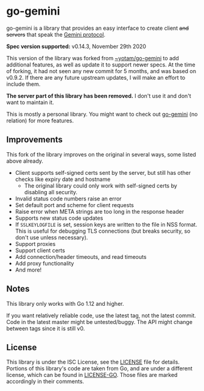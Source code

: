 # go-gemini

go-gemini is a library that provides an easy interface to create client ~~and servers~~ that speak the [Gemini protocol](https://gemini.circumlunar.space/).

**Spec version supported:** v0.14.3, November 29th 2020

This version of the library was forked from [~yotam/go-gemini](https://git.sr.ht/~yotam/go-gemini/) to add additional features, as well as update it to support newer specs. At the time of forking, it had not seen any new commit for 5 months, and was based on v0.9.2. If there are any future upstream updates, I will make an effort to include them.

**The server part of this library has been removed.** I don't use it and don't want to maintain it.

This is mostly a personal library. You might want to check out [go-gemini](https://sr.ht/~adnano/go-gemini) (no relation) for more features.

## Improvements
This fork of the library improves on the original in several ways, some listed above already.

- Client supports self-signed certs sent by the server, but still has other checks like expiry date and hostname
  - The original library could only work with self-signed certs by disabling all security.
- Invalid status code numbers raise an error
- Set default port and scheme for client requests
- Raise error when META strings are too long in the response header
- Supports new status code updates
- If `SSLKEYLOGFILE` is set, session keys are written to the file in NSS format. This is useful for debugging TLS connections (but breaks security, so don't use unless necessary).
- Support proxies
- Support client certs
- Add connection/header timeouts, and read timeouts
- Add proxy functionality
- And more!

## Notes

This library only works with Go 1.12 and higher.

If you want relatively reliable code, use the latest tag, not the latest commit. Code in the latest master might be untested/buggy. The API might change between tags since it is still v0.

## License
This library is under the ISC License, see the [LICENSE](./LICENSE) file for details. Portions of this library's code are taken from Go, and are under a different license, which can be found in [LICENSE-GO](./LICENSE-GO). Those files are marked accordingly in their comments.
